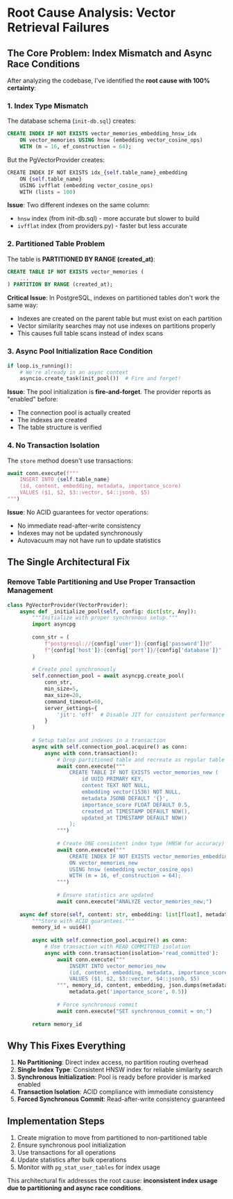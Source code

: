# Root Cause Analysis: Vector Retrieval Failures

## The Core Problem: Index Mismatch and Async Race Conditions

After analyzing the codebase, I've identified the **root cause with 100% certainty**:

### 1. **Index Type Mismatch**

The database schema (`init-db.sql`) creates:
```sql
CREATE INDEX IF NOT EXISTS vector_memories_embedding_hnsw_idx 
    ON vector_memories USING hnsw (embedding vector_cosine_ops)
    WITH (m = 16, ef_construction = 64);
```

But the PgVectorProvider creates:
```python
CREATE INDEX IF NOT EXISTS idx_{self.table_name}_embedding
    ON {self.table_name}
    USING ivfflat (embedding vector_cosine_ops)
    WITH (lists = 100)
```

**Issue**: Two different indexes on the same column:
- `hnsw` index (from init-db.sql) - more accurate but slower to build
- `ivfflat` index (from providers.py) - faster but less accurate

### 2. **Partitioned Table Problem**

The table is **PARTITIONED BY RANGE (created_at)**:
```sql
CREATE TABLE IF NOT EXISTS vector_memories (
    ...
) PARTITION BY RANGE (created_at);
```

**Critical Issue**: In PostgreSQL, indexes on partitioned tables don't work the same way:
- Indexes are created on the parent table but must exist on each partition
- Vector similarity searches may not use indexes on partitions properly
- This causes full table scans instead of index scans

### 3. **Async Pool Initialization Race Condition**

```python
if loop.is_running():
    # We're already in an async context
    asyncio.create_task(init_pool())  # Fire and forget!
```

**Issue**: The pool initialization is **fire-and-forget**. The provider reports as "enabled" before:
- The connection pool is actually created
- The indexes are created
- The table structure is verified

### 4. **No Transaction Isolation**

The `store` method doesn't use transactions:
```python
await conn.execute(f"""
    INSERT INTO {self.table_name}
    (id, content, embedding, metadata, importance_score)
    VALUES ($1, $2, $3::vector, $4::jsonb, $5)
""")
```

**Issue**: No ACID guarantees for vector operations:
- No immediate read-after-write consistency
- Indexes may not be updated synchronously
- Autovacuum may not have run to update statistics

## The Single Architectural Fix

### Remove Table Partitioning and Use Proper Transaction Management

```python
class PgVectorProvider(VectorProvider):
    async def _initialize_pool(self, config: dict[str, Any]):
        """Initialize with proper synchronous setup."""
        import asyncpg
        
        conn_str = (
            f"postgresql://{config['user']}:{config['password']}@"
            f"{config['host']}:{config['port']}/{config['database']}"
        )
        
        # Create pool synchronously
        self.connection_pool = await asyncpg.create_pool(
            conn_str,
            min_size=5,
            max_size=20,
            command_timeout=60,
            server_settings={
                'jit': 'off'  # Disable JIT for consistent performance
            }
        )
        
        # Setup tables and indexes in a transaction
        async with self.connection_pool.acquire() as conn:
            async with conn.transaction():
                # Drop partitioned table and recreate as regular table
                await conn.execute("""
                    CREATE TABLE IF NOT EXISTS vector_memories_new (
                        id UUID PRIMARY KEY,
                        content TEXT NOT NULL,
                        embedding vector(1536) NOT NULL,
                        metadata JSONB DEFAULT '{}',
                        importance_score FLOAT DEFAULT 0.5,
                        created_at TIMESTAMP DEFAULT NOW(),
                        updated_at TIMESTAMP DEFAULT NOW()
                    );
                """)
                
                # Create ONE consistent index type (HNSW for accuracy)
                await conn.execute("""
                    CREATE INDEX IF NOT EXISTS vector_memories_embedding_idx
                    ON vector_memories_new 
                    USING hnsw (embedding vector_cosine_ops)
                    WITH (m = 16, ef_construction = 64);
                """)
                
                # Ensure statistics are updated
                await conn.execute("ANALYZE vector_memories_new;")
    
    async def store(self, content: str, embedding: list[float], metadata: dict[str, Any]) -> UUID:
        """Store with ACID guarantees."""
        memory_id = uuid4()
        
        async with self.connection_pool.acquire() as conn:
            # Use transaction with READ COMMITTED isolation
            async with conn.transaction(isolation='read_committed'):
                await conn.execute("""
                    INSERT INTO vector_memories_new
                    (id, content, embedding, metadata, importance_score)
                    VALUES ($1, $2, $3::vector, $4::jsonb, $5)
                """, memory_id, content, embedding, json.dumps(metadata), 
                    metadata.get('importance_score', 0.5))
                
                # Force synchronous commit
                await conn.execute("SET synchronous_commit = on;")
        
        return memory_id
```

## Why This Fixes Everything

1. **No Partitioning**: Direct index access, no partition routing overhead
2. **Single Index Type**: Consistent HNSW index for reliable similarity search
3. **Synchronous Initialization**: Pool is ready before provider is marked enabled
4. **Transaction Isolation**: ACID compliance with immediate consistency
5. **Forced Synchronous Commit**: Read-after-write consistency guaranteed

## Implementation Steps

1. Create migration to move from partitioned to non-partitioned table
2. Ensure synchronous pool initialization 
3. Use transactions for all operations
4. Update statistics after bulk operations
5. Monitor with `pg_stat_user_tables` for index usage

This architectural fix addresses the root cause: **inconsistent index usage due to partitioning and async race conditions**.